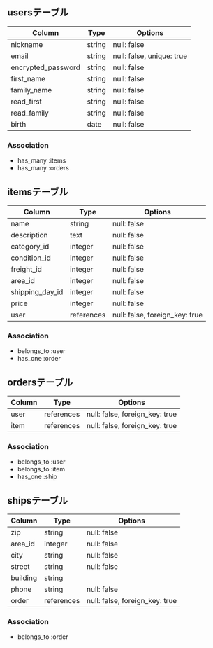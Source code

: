 ## usersテーブル

| Column             | Type   | Options                   |
| ------------------ | ------ | ------------------------- |
| nickname           | string | null: false               |
| email              | string | null: false, unique: true |
| encrypted_password | string | null: false               |
| first_name         | string | null: false               |
| family_name        | string | null: false               |
| read_first         | string | null: false               |
| read_family        | string | null: false               |
| birth              | date   | null: false               |

### Association

- has_many :items
- has_many :orders

## itemsテーブル

| Column          | Type       | Options                        |
| --------------- | ---------- | ------------------------------ |
| name            | string     | null: false                    |
| description     | text       | null: false                    |
| category_id     | integer    | null: false                    |
| condition_id    | integer    | null: false                    |
| freight_id      | integer    | null: false                    |
| area_id         | integer    | null: false                    |
| shipping_day_id | integer    | null: false                    |
| price           | integer    | null: false                    |
| user            | references | null: false, foreign_key: true |

### Association

- belongs_to :user
- has_one :order

## ordersテーブル

| Column | Type       | Options                        |
| ------ | ---------- | ------------------------------ |
| user   | references | null: false, foreign_key: true |
| item   | references | null: false, foreign_key: true |

### Association

- belongs_to :user
- belongs_to :item
- has_one :ship

## shipsテーブル

| Column   | Type       | Options                        |
| -------- | ---------- | ------------------------------ |
| zip      | string     | null: false                    |
| area_id  | integer    | null: false                    |
| city     | string     | null: false                    |
| street   | string     | null: false                    |
| building | string     |                                |
| phone    | string     | null: false                    |
| order    | references | null: false, foreign_key: true |

### Association

- belongs_to :order